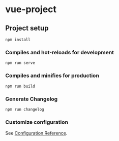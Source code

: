 # vue-project

## Project setup
```
npm install
```

### Compiles and hot-reloads for development
```
npm run serve
```

### Compiles and minifies for production
```
npm run build
```

### Generate Changelog
```
npm run changelog
```

### Customize configuration
See [Configuration Reference](https://cli.vuejs.org/config/).

